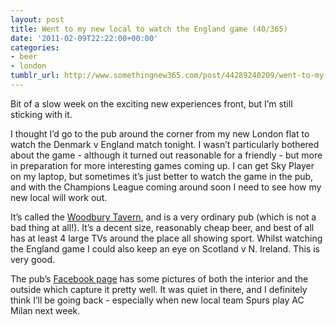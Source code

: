 ```yaml
---
layout: post
title: Went to my new local to watch the England game (40/365)
date: '2011-02-09T22:22:00+00:00'
categories:
- beer
- london
tumblr_url: http://www.somethingnew365.com/post/44289240209/went-to-my-new-local-to-watch-the-england-gam
---
```

Bit of a slow week on the exciting new experiences front, but I’m still sticking with it.

I thought I’d go to the pub around the corner from my new London flat to watch the Denmark v England match tonight. I wasn’t particularly bothered about the game - although it turned out reasonable for a friendly - but more in preparation for more interesting games coming up. I can get Sky Player on my laptop, but sometimes it’s just better to watch the game in the pub, and with the Champions League coming around soon I need to see how my new local will work out.

It’s called the [Woodbury Tavern](http://www.facebook.com/pages/Woodbury-Tavern/187491657942307), and is a very ordinary pub (which is not a bad thing at all!). It’s a decent size, reasonably cheap beer, and best of all has at least 4 large TVs around the place all showing sport. Whilst watching the England game I could also keep an eye on Scotland v N. Ireland. This is very good.

The pub’s [Facebook page](http://www.facebook.com/pages/Woodbury-Tavern/187491657942307) has some pictures of both the interior and the outside which capture it pretty well. It was quiet in there, and I definitely think I’ll be going back - especially when new local team Spurs play AC Milan next week.
